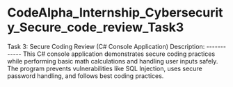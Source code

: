 # CodeAlpha_Internship_Cybersecurity_Secure_code_review_Task3
Task 3: Secure Coding Review (C# Console Application)  Description: ------------ This C# console application demonstrates secure coding practices while performing basic math calculations  and handling user inputs safely. The program prevents vulnerabilities like SQL Injection,  uses secure password handling, and follows best coding practices. 
